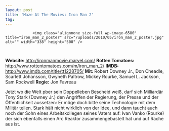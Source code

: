 ```yaml
---
layout: post
title: 'Maze At The Movies: Iron Man 2'
tag: 
---
```



                <img class="alignnone size-full wp-image-6580" title="iron_man_2_poster" src="/uploads/2010/05/iron_man_2_poster.jpg" alt="" width="338" height="500" />
<img class="alignnone size-full wp-image-5898" title="movie_review_4stars" src="/uploads/2010/02/movie_review_4stars.png" alt="" width="75" height="15" />
<p><strong> Website: </strong><a href="http://ironmanmovie.marvel.com/"><a href="http://ironmanmovie.marvel.com/">http://ironmanmovie.marvel.com/</a></a>
<strong>Rotten Tomatoes: </strong><a href="http://www.rottentomatoes.com/m/iron_man_2/"><a href="http://www.rottentomatoes.com/m/iron_man_2/">http://www.rottentomatoes.com/m/iron_man_2/</a></a>
<strong>IMDB: </strong><a href="http://www.imdb.com/title/tt1228705/"><a href="http://www.imdb.com/title/tt1228705/">http://www.imdb.com/title/tt1228705/</a></a>
<strong>Mit: </strong>Robert Downey Jr., Don Cheadle, Scarlett Johansson, Gwyneth Paltrow, Mickey Rourke, Samuel L. Jackson, Sam Rockwell
<strong>Regie:</strong> Jon Favreau</p>
<p>Jetzt wo die Welt pber sein Doppelleben Bescheid weiß, darf sich Milliardär Tony Stark (Downey Jr.) den Angriffen der Regierung, der Presse und der Öffentlichkeit aussetzen: Er möge doch bitte seine Technologie mit dem Militär teilen. Stark hält nicht wirklich von der Idee, und dann taucht auch noch der Sohn eines Arbeitskollegen seines Vaters auf: Ivan Vanko (Rourke) der sich ebenfalls einen Arc Reaktor zusammengebastelt hat und auf Rache aus ist.</p>
            
